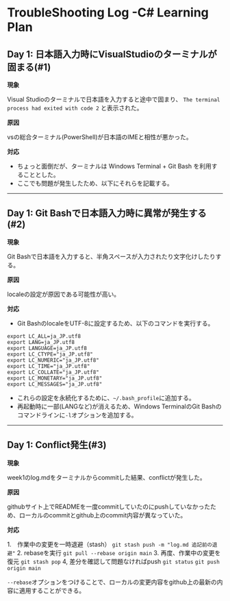 ﻿# TroubleShooting Log -C# Learning Plan

## Day 1: 日本語入力時にVisualStudioのターミナルが固まる(#1)

**現象**

Visual Studioのターミナルで日本語を入力すると途中で固まり、
`The terminal process had exited with code 2` と表示された。


**原因**

vsの総合ターミナル(PowerShell)が日本語のIMEと相性が悪かった。


**対応**

- ちょっと面倒だが、ターミナルは Windows Terminal + Git Bash を利用することとした。
- ここでも問題が発生したため、以下にそれらを記載する。

-----------------------------------------------------------------------------------
## Day 1: Git Bashで日本語入力時に異常が発生する(#2)

**現象**

Git Bashで日本語を入力すると、半角スペースが入力されたり文字化けしたりする。


**原因**

localeの設定が原因である可能性が高い。


**対応**

- Git BashのlocaleをUTF-8に設定するため、以下のコマンドを実行する。
```
export LC_ALL=ja_JP.utf8
export LANG=ja_JP.utf8
export LANGUAGE=ja_JP.utf8
export LC_CTYPE="ja_JP.utf8"
export LC_NUMERIC="ja_JP.utf8"
export LC_TIME="ja_JP.utf8"
export LC_COLLATE="ja_JP.utf8"
export LC_MONETARY="ja_JP.utf8"
export LC_MESSAGES="ja_JP.utf8"
```
- これらの設定を永続化するために、`~/.bash_profile`に追加する。
- 再起動時に一部(LANGなど)が消えるため、Windows TerminalのGit Bashのコマンドラインに`-l`オプションを追加する。

-----------------------------------------------------------------------------------
## Day 1: Conflict発生(#3)

**現象**

week1のlog.mdをターミナルからcommitした結果、conflictが発生した。


**原因**

githubサイト上でREADMEを一度commitしていたのにpushしていなかったため、ローカルのcommitとgithub上のcommit内容が異なっていた。


**対応**

1.　作業中の変更を一時退避（stash）
`git stash push -m "log.md 追記前の退避"`
2. rebaseを実行
`git pull --rebase origin main`
3. 再度、作業中の変更を復元
`git stash pop`
4, 差分を確認して問題なければpush
`git status`
`git push origin main`

`--rebase`オプションをつけることで、ローカルの変更内容をgithub上の最新の内容に適用することができる。